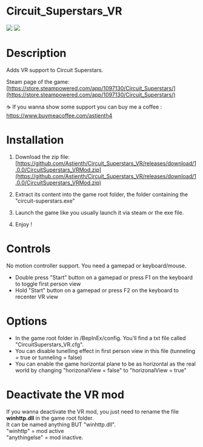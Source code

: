 # Circuit_Superstars_VR

<img src="https://shared.fastly.steamstatic.com/store_item_assets/steam/apps/1097130/header.jpg">
<img src="https://github.com/user-attachments/assets/a29e3970-9058-415d-ac45-daf7e0826084">


# Description

Adds VR support to Circuit Superstars.</br>

Steam page of the game: </br>
[https://store.steampowered.com/app/1097130/Circuit_Superstars/](https://store.steampowered.com/app/1097130/Circuit_Superstars/)</br>

☕ If you wanna show some support you can buy me a coffee : https://www.buymeacoffee.com/astienth4 </br>

# <b>Installation</b></br>

1) Download the zip file: [https://github.com/Astienth/Circuit_Superstars_VR/releases/download/1.0.0/CircuitSuperstars_VRMod.zip](https://github.com/Astienth/Circuit_Superstars_VR/releases/download/1.0.0/CircuitSuperstars_VRMod.zip)</br>
  
2) Extract its content into the game root folder, the folder containing the "circuit-superstars.exe"</br>
3) Launch the game like you usually launch it via steam or the exe file.
4) Enjoy !

# <b>Controls</b></br>
No motion controller support. You need a gamepad or keyboard/mouse.
</br>
- Double press "Start" button on a gamepad or press F1 on the keyboard to toggle first person view
- Hold "Start" button on a gamepad or press F2 on the keyboard to recenter VR view

# <b>Options</b></br>
- In the game root folder in /BepInEx/config. You'll find a txt file called "CircuitSuperstars_VR.cfg".
- You can disable tunelling effect in first person view in this file (tunneling = true or tunneling = false) </br>
- You can enable the game horizontal plane to be as horizontal as the real world by changing "horizonalView = false" to "horizonalView = true"

# <b>Deactivate the VR mod</b></br>
If you wanna deactivate the VR mod, you just need to rename the file <b>winhttp.dll</b> in the game root folder.</br>
It can be named anything BUT "winhttp.dll".</br>
"winhttp" = mod active </br>
"anythingelse" = mod inactive. </br>
